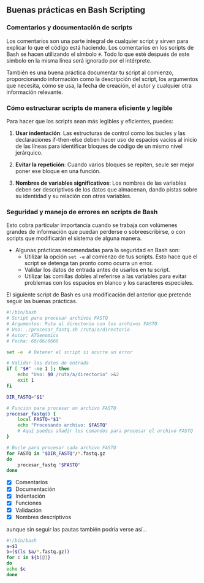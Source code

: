 ## Buenas prácticas en Bash Scripting

### **Comentarios y documentación de scripts**

Los comentarios son una parte integral de cualquier script y sirven para explicar lo que el código está haciendo. Los comentarios en los scripts de Bash se hacen utilizando el símbolo `#`. Todo lo que esté después de este símbolo en la misma línea será ignorado por el intérprete.

También es una buena práctica documentar tu script al comienzo, proporcionando información como la descripción del script, los argumentos que necesita, cómo se usa, la fecha de creación, el autor y cualquier otra información relevante.

### **Cómo estructurar scripts de manera eficiente y legible**

  Para hacer que los scripts sean más legibles y eficientes, puedes:

  1. **Usar indentación**: Las estructuras de control como los bucles y las declaraciones if-then-else deben hacer uso de espacios vacíos al inicio de las líneas para identificar bloques de código de un mismo nivel jerárquico.

  2. **Evitar la repetición**: Cuando varios bloques se repiten, seule ser mejor poner ese bloque en una función.

  3. **Nombres de variables significativos**: Los nombres de las variables deben ser descriptivos de los datos que almacenan, dando pistas sobre su identidad y su relación con otras variables.

### **Seguridad y manejo de errores en scripts de Bash**

Esto cobra particular importancia cuando se trabaja con volúmenes grandes de información que puedan perderse o sobreescribirse, o con scripts que modificarán el sistema de alguna manera.
  
* Algunas prácticas recomendadas para la seguridad en Bash son:
    * Utilizar la opción `set -e` al comienzo de tus scripts. Esto hace que el script se detenga tan pronto como ocurra un error.
    * Validar los datos de entrada antes de usarlos en tu script.
    * Utilizar las comillas dobles al referirse a las variables para evitar problemas con los espacios en blanco y los caracteres especiales.

El siguiente script de Bash es una modificación del anterior que pretende seguir las buenas prácticas.

```bash
#!/bin/bash
# Script para procesar archivos FASTQ
# Argumentos: Ruta al directorio con los archivos FASTQ
# Uso: ./procesar_fastq.sh /ruta/a/directorio
# Autor: ATGenomics
# Fecha: 66/66/6666

set -e  # Detener el script si ocurre un error

# Validar los datos de entrada
if [ "$#" -ne 1 ]; then
    echo "Uso: $0 /ruta/a/directorio" >&2
    exit 1
fi

DIR_FASTQ="$1"

# Función para procesar un archivo FASTQ
procesar_fastq() {
    local FASTQ="$1"
    echo "Procesando archivo: $FASTQ"
    # Aquí puedes añadir los comandos para procesar el archivo FASTQ
}

# Bucle para procesar cada archivo FASTQ
for FASTQ in "$DIR_FASTQ"/*.fastq.gz
do
    procesar_fastq "$FASTQ"
done
```

- [x] Comentarios
- [x] Documentación
- [x] Indentación
- [x] Funciones
- [x] Validación
- [x] Nombres descriptivos

aunque sin seguir las pautas también podría verse así...

```bash
#!/bin/bash
a=$1
b=($(ls $a/*.fastq.gz))
for c in ${b[@]}
do
echo $c
done
```

